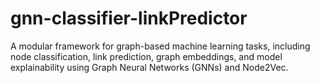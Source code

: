 # gnn-classifier-linkPredictor
A modular framework for graph-based machine learning tasks, including node classification, link prediction, graph embeddings, and model explainability using Graph Neural Networks (GNNs) and Node2Vec.
